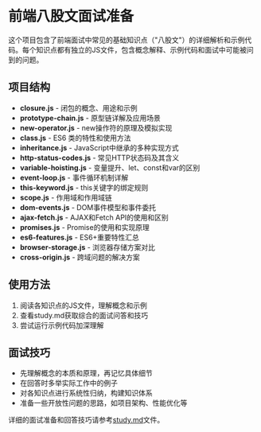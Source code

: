 # 前端八股文面试准备

这个项目包含了前端面试中常见的基础知识点（"八股文"）的详细解析和示例代码。每个知识点都有独立的JS文件，包含概念解释、示例代码和面试中可能被问到的问题。

## 项目结构

- **closure.js** - 闭包的概念、用途和示例
- **prototype-chain.js** - 原型链详解及应用场景
- **new-operator.js** - new操作符的原理及模拟实现
- **class.js** - ES6 类的特性和使用方法
- **inheritance.js** - JavaScript中继承的多种实现方式
- **http-status-codes.js** - 常见HTTP状态码及其含义
- **variable-hoisting.js** - 变量提升、let、const和var的区别
- **event-loop.js** - 事件循环机制详解
- **this-keyword.js** - this关键字的绑定规则
- **scope.js** - 作用域和作用域链
- **dom-events.js** - DOM事件模型和事件委托
- **ajax-fetch.js** - AJAX和Fetch API的使用和区别
- **promises.js** - Promise的使用和实现原理
- **es6-features.js** - ES6+重要特性汇总
- **browser-storage.js** - 浏览器存储方案对比
- **cross-origin.js** - 跨域问题的解决方案

## 使用方法

1. 阅读各知识点的JS文件，理解概念和示例
2. 查看study.md获取综合的面试问答和技巧
3. 尝试运行示例代码加深理解

## 面试技巧

- 先理解概念的本质和原理，再记忆具体细节
- 在回答时多举实际工作中的例子
- 对各知识点进行系统性归纳，构建知识体系
- 准备一些开放性问题的思路，如项目架构、性能优化等

详细的面试准备和回答技巧请参考[study.md](./study.md)文件。 